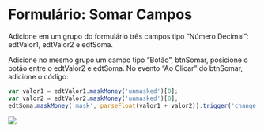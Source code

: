 # Formulário: Somar Campos
Adicione em um grupo do formulário três campos tipo “Número Decimal”: edtValor1, edtValor2 e edtSoma.

Adicione no mesmo grupo um campo tipo “Botão”, btnSomar, posicione o botão entre o edtValor2 e edtSoma.
No evento “Ao Clicar” do btnSomar, adicione o código:

```javascript
var valor1 = edtValor1.maskMoney('unmasked')[0];
var valor2 = edtValor2.maskMoney('unmasked')[0];
edtSoma.maskMoney('mask', parseFloat(valor1 + valor2)).trigger('change');
```
![]([PATH_IMG]/dev_form_exemplo_somar.png)